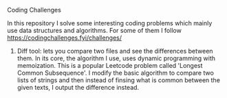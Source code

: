 Coding Challenges

In this repository I solve some interesting coding problems which mainly use data structures and algorithms.
For some of them I follow https://codingchallenges.fyi/challenges/


1. Diff tool: lets you compare two files and see the differences between them.
In its core, the algorithm I use, uses dynamic programming with memoization. This is a popular Leetcode problem called 'Longest Common Subsequence'.
I modify the basic algorithm to compare two lists of strings and then instead of finsing what is common between the given texts, I output the difference instead.
